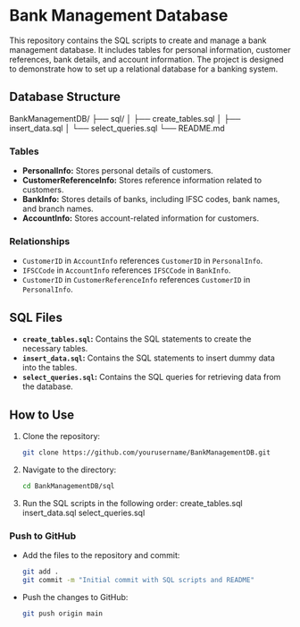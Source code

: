 # Bank Management Database

This repository contains the SQL scripts to create and manage a bank management database. It includes tables for personal information, customer references, bank details, and account information. The project is designed to demonstrate how to set up a relational database for a banking system.

## Database Structure
BankManagementDB/
├── sql/
│   ├── create_tables.sql
│   ├── insert_data.sql
│   └── select_queries.sql
└── README.md


### Tables

- **PersonalInfo:** Stores personal details of customers.
- **CustomerReferenceInfo:** Stores reference information related to customers.
- **BankInfo:** Stores details of banks, including IFSC codes, bank names, and branch names.
- **AccountInfo:** Stores account-related information for customers.

### Relationships

- `CustomerID` in `AccountInfo` references `CustomerID` in `PersonalInfo`.
- `IFSCCode` in `AccountInfo` references `IFSCCode` in `BankInfo`.
- `CustomerID` in `CustomerReferenceInfo` references `CustomerID` in `PersonalInfo`.

## SQL Files

- **`create_tables.sql`:** Contains the SQL statements to create the necessary tables.
- **`insert_data.sql`:** Contains the SQL statements to insert dummy data into the tables.
- **`select_queries.sql`:** Contains the SQL queries for retrieving data from the database.

## How to Use

1. Clone the repository:
   ```bash
   git clone https://github.com/yourusername/BankManagementDB.git
2. Navigate to the directory:
   ``` bash
   cd BankManagementDB/sql
3. Run the SQL scripts in the following order:
   create_tables.sql
   insert_data.sql
   select_queries.sql


###  **Push to GitHub**
   - Add the files to the repository and commit:
     ```bash
     git add .
     git commit -m "Initial commit with SQL scripts and README"
     ```
   - Push the changes to GitHub:
     ```bash
     git push origin main
     ```


   
   
